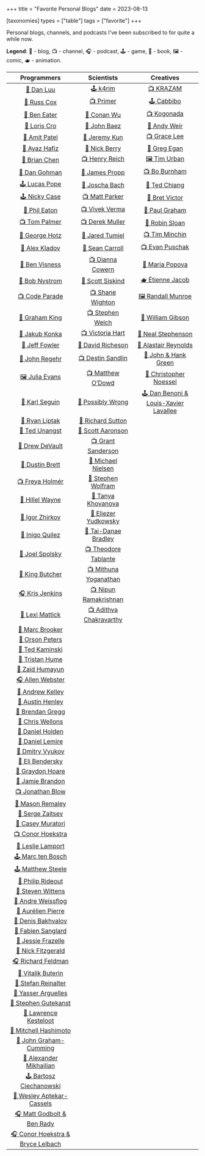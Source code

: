 +++
title = "Favorite Personal Blogs"
date = 2023-08-13

[taxonomies]
types = ["table"]
tags = ["favorite"]
+++

Personal blogs, channels, and podcasts I've been subscribed to for quite a while now.

<!-- more -->

**Legend**: 💭 - blog, 📺 - channel, 🎧 - podcast, 🕹️ - game, 📖 - book, 🖼️ - comic, 🫖 - animation.

|                              Programmers                              |                               Scientists                               |                             Creatives                              |
|:---------------------------------------------------------------------:|:----------------------------------------------------------------------:|:------------------------------------------------------------------:|
|                   [💭 Dan Luu](https://danluu.com/)                   |                 [🕹️ k4rim](https://scientific.place/)                 |            [📺 KRAZAM](https://www.youtube.com/@KRAZAM)            |
|               [💭 Russ Cox](https://research.swtch.com)               |           [📺 Primer](https://www.youtube.com/@PrimerBlobs)            |                  [🕹️ Cabbibo](https://cabbi.bo/)                  |
|           [💭 Ben Eater](https://www.youtube.com/@BenEater)           |                  [💭 Conan Wu](https://conanwu.com/)                   |            [📺 Kogonada](https://kogonada.com/archive)             |
|                  [💭 Loris Cro](https://kristoff.it)                  |       [💭 John Baez](https://math.ucr.edu/home/baez/README.html)       |            [📖 Andy Weir](https://andyweirauthor.com/)             |
|              [💭 Amit Patel](https://amitp.blogspot.com)              |                 [💭 Jeremy Kun](https://jeremykun.com)                 |   [📺 Grace Lee](https://www.youtube.com/@WhatsSoGreatAboutThat)   |
|                [💭 Ayaz Hafiz](https://ayazhafiz.com)                 |          [💭 Nick Berry](https://datagenetics.com/blog.html)           | [📖 Greg Egan](https://www.gregegan.net/BIBLIOGRAPHY/Online.html)  |
|              [💭 Brian Chen](https://blog.vero.site/all)              |        [📺 Henry Reich](https://www.youtube.com/@MinutePhysics)        |          [🖼️ Tim Urban](https://waitbutwhy.com/archive/)          |
|           [💭 Dan Gohman](https://blog.sunfishcode.online)            |          [💭 James Propp](https://mathenchant.wordpress.com/)          |        [📺 Bo Burnham](https://www.youtube.com/@boburnham)         |
|               [🕹️ Lucas Pope](https://www.dukope.com)                |                    [💭 Joscha Bach](http://bach.ai)                    | [📖 Ted Chiang](https://www.newyorker.com/contributors/ted-chiang) |
|                  [🕹️ Nicky Case](https://ncase.me)                   |        [📺 Matt Parker](https://www.youtube.com/@standupmaths)         |              [💭 Bret Victor](http://worrydream.com)               |
|             [💭 Phil Eaton](https://notes.eatonphil.com)              |          [📺 Vivek Verma](https://www.youtube.com/@vcubingx)           |       [💭 Paul Graham](http://paulgraham.com/articles.html)        |
|         [📺 Tom Palmer](https://www.youtube.com/@contextfree)         |         [📺 Derek Muller](https://www.youtube.com/@veritasium)         |           [📖 Robin Sloan](https://www.robinsloan.com/)            |
|           [💭 George Hotz](https://geohot.github.io/blog/)            |         [💭 Jared Tumiel](https://jaredtumiel.github.io/blog/)         |       [📺 Tim Minchin](https://www.youtube.com/@TimMinchin)        |
|              [💭 Alex Kladov](https://matklad.github.io)              |        [💭 Sean Carroll](https://www.preposterousuniverse.com/)        |      [📺 Evan Puschak](https://www.youtube.com/@Nerdwriter1)       |
|                [💭 Ben Visness](https://bvisness.me/)                 |        [📺 Dianna Cowern](https://www.youtube.com/@physicsgirl)        | [💭 Maria Popova](https://www.themarginalian.org/author/mpopova/)  |
|         [💭 Bob Nystrom](https://journal.stuffwithstuff.com/)         |        [💭 Scott Siskind](https://astralcodexten.substack.com)         |              [🫖 Étienne Jacob](https://bleuje.com/)               |
|         [📺 Code Parade](https://www.youtube.com/@CodeParade)         |       [📺 Shane Wighton](https://www.youtube.com/@StuffMadeHere)       |          [🖼️ Randall Munroe](https://xkcd.com/archive/)           |
|               [💭 Graham King](https://darkcoding.net/)               |      [📺 Stephen Welch](https://www.youtube.com/@WelchLabsVideo)       |        [📖 William Gibson](https://williamgibsonbooks.com/)        |
|              [💭 Jakub Konka](http://www.jakubkonka.com)              |           [📺 Victoria Hart](https://www.youtube.com/Vihart)           |       [📖 Neal Stephenson](https://www.nealstephenson.com/)        |
|               [💭 Jeff Fowler](https://blog.jfo.click/)               |  [💭 David Richeson](https://divisbyzero.com/blog-division-by-zero/)   |     [📖 Alastair Reynolds](https://www.alastairreynolds.com/)      |
|              [💭 John Regehr](https://blog.regehr.org/)               |     [📺 Destin Sandlin](https://www.youtube.com/@smartereveryday)      |         [💭 John & Hank Green](https://nerdfighteria.com)          |
|                  [🖼️ Julia Evans](https://jvns.ca)                   |       [📺 Matthew O’Dowd](https://www.youtube.com/@pbsspacetime)       |       [💭 Christopher Noessel](https://scifiinterfaces.com)        |
|             [💭 Karl Seguin](https://www.openmymind.net/)             |        [💭 Possibly Wrong](https://possiblywrong.wordpress.com)        |  [🕹️ Dan Benoni & Louis-Xavier Lavallee](https://growth.design)   |
|          [💭 Ryan Liptak](https://www.ryanliptak.com/blog/)           |          [💭 Richard Sutton](http://www.incompleteideas.net)           |                                                                    |
|             [💭 Ted Unangst](https://www.tedunangst.com/)             |            [💭 Scott Aaronson](https://scottaaronson.blog/)            |                                                                    |
|              [💭 Drew DeVault](https://drewdevault.com)               |       [📺 Grant Sanderson](https://www.youtube.com/@3blue1brown)       |                                                                    |
|              [💭 Dustin Brett](https://dustinbrett.com/)              |           [💭 Michael Nielsen](https://michaelnielsen.org/)            |                                                                    |
|         [📺 Freya Holmér](https://www.youtube.com/@acegikmo)          | [💭 Stephen Wolfram](https://writings.stephenwolfram.com/all-by-date/) |                                                                    |
|   [💭 Hillel Wayne](https://buttondown.email/hillelwayne/archive/)    |         [💭 Tanya Khovanova](https://www.tanyakhovanova.com/)          |                                                                    |
|           [💭 Igor Zhirkov](https://rubber-duck-typing.com)           |       [💭 Eliezer Yudkowsky](https://www.yudkowsky.net/sitemap/)       |                                                                    |
|              [💭 Inigo Quilez](https://iquilezles.org/)               |      [💭 Tai-Danae Bradley](https://www.math3ma.com/categories/)       |                                                                    |
|          [💭 Joel Spolsky](https://www.joelonsoftware.com/)           |    [📺 Theodore Tablante](https://www.youtube.com/@BranchEducation)    |                                                                    |
|                 [💭 King Butcher](https://kprotty.me)                 | [📺 Mithuna Yoganathan](https://www.youtube.com/@LookingGlassUniverse) |                                                                    |
|         [🎧 Kris Jenkins](https://pod.link/developer-voices)          |      [📺 Nipun Ramakrishnan](https://www.youtube.com/@Reducible)       |                                                                    |
|            [💭 Lexi Mattick](https://kognise.dev/writing)             |       [📺 Adithya Chakravarthy](https://www.youtube.com/@Aleph0)       |                                                                    |
|            [💭 Marc Brooker](https://brooker.co.za/blog/)             |                                                                        |                                                                    |
|               [💭 Orson Peters](https://orlp.net/blog/)               |                                                                        |                                                                    |
|         [💭 Ted Kaminski](https://www.tedinski.com/archive/)          |                                                                        |                                                                    |
|           [💭 Tristan Hume](https://thume.ca/archive.html)            |                                                                        |                                                                    |
|          [💭 Zaid Humayun](https://redixhumayun.github.io/)           |                                                                        |                                                                    |
|         [🎧 Allen Webster](https://conversations.mr4th.com/)          |                                                                        |                                                                    |
|              [💭 Andrew Kelley](https://andrewkelley.me)              |                                                                        |                                                                    |
|        [💭 Austin Henley](https://austinhenley.com/blog.html)         |                                                                        |                                                                    |
|        [💭 Brendan Gregg](https://www.brendangregg.com/blog/)         |                                                                        |                                                                    |
|          [💭 Chris Wellons](https://nullprogram.com/index/)           |                                                                        |                                                                    |
|      [💭 Daniel Holden](https://www.theorangeduck.com/page/all)       |                                                                        |                                                                    |
|              [💭 Daniel Lemire](https://lemire.me/blog/)              |                                                                        |                                                                    |
|          [💭 Dmitry Vyukov](https://www.1024cores.net/home/)          |                                                                        |                                                                    |
|    [💭 Eli Bendersky](https://eli.thegreenplace.net/archives/all/)    |                                                                        |                                                                    |
|          [💭 Graydon Hoare](https://graydon2.dreamwidth.org)          |                                                                        |                                                                    |
|        [💭 Jamie Brandon](https://www.scattered-thoughts.net)         |                                                                        |                                                                    |
|         [📺 Jonathan Blow](https://www.youtube.com/@jblow888)         |                                                                        |                                                                    |
|        [💭 Mason Remaley](https://anthropicstudios.com/blog/)         |                                                                        |                                                                    |
|             [💭 Serge Zaitsev](https://zserge.com/posts/)             |                                                                        |                                                                    |
|         [💭 Casey Muratori](https://www.computerenhance.com/)         |                                                                        |                                                                    |
|       [📺 Conor Hoekstra](https://www.youtube.com/@code_report)       |                                                                        |                                                                    |
|        [💭 Leslie Lamport](https://lamport.azurewebsites.net/)        |                                                                        |                                                                    |
|            [🕹️ Marc ten Bosch](https://marctenbosch.com/)            |                                                                        |                                                                    |
|             [🕹️ Matthew Steele](https://mdsteele.games/)             |                                                                        |                                                                    |
|              [💭 Philip Rideout](https://prideout.net/)               |                                                                        |                                                                    |
|                 [💭 Steven Wittens](https://acko.net)                 |                                                                        |                                                                    |
|        [💭 Andre Weissflog](https://floooh.github.io/archive/)        |                                                                        |                                                                    |
|         [💭 Aurélien Pierre](https://eng.aurelienpierre.com/)         |                                                                        |                                                                    |
|           [💭 Denis Bakhvalov](https://easyperf.net/notes/)           |                                                                        |                                                                    |
|           [💭 Fabien Sanglard](https://fabiensanglard.net)            |                                                                        |                                                                    |
|                [💭 Jessie Frazelle](https://jess.dev/)                |                                                                        |                                                                    |
|           [💭 Nick Fitzgerald](https://fitzgeraldnick.com/)           |                                                                        |                                                                    |
|           [🎧 Richard Feldman](https://pod.link/1602572955)           |                                                                        |                                                                    |
|               [💭 Vitalik Buterin](https://vitalik.ca)                |                                                                        |                                                                    |
|      [💭 Stefan Reinalter](https://blog.molecular-matters.com/)       |                                                                        |                                                                    |
|             [💭 Yasser Arguelles](https://yasserarg.com/)             |                                                                        |                                                                    |
|      [💭 Stephen Gutekanst](https://devlog.hexops.com/archives/)      |                                                                        |                                                                    |
|      [💭 Lawrence Kesteloot](https://www.teamten.com/lawrence/)       |                                                                        |                                                                    |
|        [💭 Mitchell Hashimoto](https://mitchellh.com/writing)         |                                                                        |                                                                    |
|              [💭 John Graham-Cumming](https://jgc.org/)               |                                                                        |                                                                    |
|        [💭 Alexander Mikhailian](http://mikhailian.mova.org/)         |                                                                        |                                                                    |
|      [🕹️ Bartosz Ciechanowski](https://ciechanow.ski/archives/)      |                                                                        |                                                                    |
|        [💭 Wesley Aptekar-Cassels](https://blog.wesleyac.com)         |                                                                        |                                                                    |
| [🎧 Matt Godbolt & Ben Rady](https://www.twoscomplement.org/#podcast) |                                                                        |                                                                    |
|   [🎧 Conor Hoekstra & Bryce Lelbach](https://adspthepodcast.com/)    |                                                                        |                                                                    |
